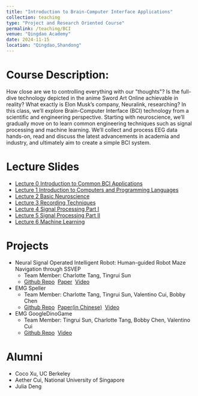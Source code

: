 ```yaml
---
title: "Introduction to Brain-Computer Interface Applications"
collection: teaching
type: "Project and Research Oriented Course"
permalink: /teaching/BCI
venue: "Qingdao Academy"
date: 2024-11-15
location: "Qingdao,Shandong"
---
```

Course Description:
======
How close are we to controlling everything with our "thoughts"? Is the full-dive technology depicted in the anime Sword Art Online achievable in reality? What exactly is Elon Musk’s company, Neuralink, researching? In this class, we’ll explore Brain-Computer Interface (BCI) technology from a scientific and engineering perspective. Starting with neuroscience, we’ll gradually move on to learn common engineering techniques such as signal processing and machine learning. We’ll collect and process EEG data hands-on, read and discuss the latest advancements in academia and industry, and ultimately aim to create a simple BCI system. 

Lecture Slides
======
* [Lecture 0 Introduction to Common BCI Applications](https://siw028.github.io/siwen.github.io/files/BCI/Lecture0_Introduction.pptx)
* [Lecture 1 Introduction to Computers and Programming Languages](https://siw028.github.io/siwen.github.io/files/BCI/Lecture1.pptx)
* [Lecture 2 Basic Neuroscience](https://siw028.github.io/siwen.github.io/files/BCI/Lecture2_basic_neuroscience.pptx)
* [Lecture 3 Recording Techniques](https://siw028.github.io/siwen.github.io/files/BCI/Recording_technique.pptx)
* [Lecture 4 Signal Processing Part I](https://siw028.github.io/siwen.github.io/files/BCI/Signal_processing.pptx)
* [Lecture 5 Signal Processing Part II](https://siw028.github.io/siwen.github.io/files/BCI/Signal_processing_partII.pptx)
* [Lecture 6 Machine Learning](https://siw028.github.io/siwen.github.io/files/BCI/Lecture6_machineLearning.pptx)

Projects
======
* Neural Signal Operated Intelligent Robot: Human-guided Robot Maze Navigation through SSVEP
    * Team Member: Charlotte Tang, Tingrui Sun
    * [Github Repo](https://github.com/QABCI/Neural-Signal-Operated-Intelligent-Robot)&nbsp;&nbsp;[Paper](https://arxiv.org/abs/2410.11867)&nbsp;&nbsp;[Video](https://www.bilibili.com/video/BV13VhpeHETQ/?spm_id_from=333.999.0.0)
* EMG Speller 
    * Team Member: Charlotte Tang, Tingrui Sun, Valentino Cui, Bobby Chen
    * [Github Repo](https://github.com/QABCI/EMG-Speller-)&nbsp;&nbsp;[Paper(in Chinese)](https://siw028.github.io/siwen.github.io/files/BCI/EMG_speller.pdf)&nbsp;&nbsp;[Video](https://www.bilibili.com/video/BV1dW421F7yK/?spm_id_from=333.337.search-card.all.click)
* EMG GoogleDinoGame
    * Team Member: Tingrui Sun, Charlotte Tang, Bobby Chen, Valentino Cui
    * [Github Repo](https://github.com/QABCI/EMG-GoogleDinoGame)&nbsp;&nbsp;[Video](https://www.bilibili.com/video/BV1yz421Q7Di/?spm_id_from=333.788.recommend_more_video.-1)

Alumni 
======
* Coco Xu, UC Berkeley 
* Aether Cui, National University of Singapore 
* Julia Deng



